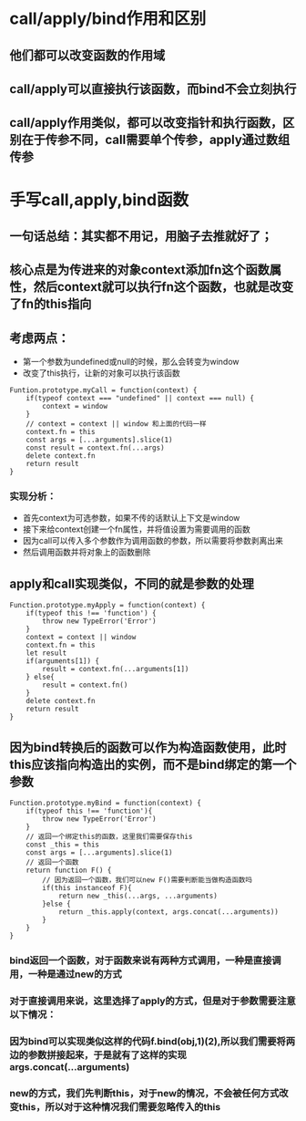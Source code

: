 # call/apply/bind作用和区别

## 他们都可以改变函数的作用域

## call/apply可以直接执行该函数，而bind不会立刻执行
## call/apply作用类似，都可以改变指针和执行函数，区别在于传参不同，call需要单个传参，apply通过数组传参

# 手写call,apply,bind函数
## 一句话总结：其实都不用记，用脑子去推就好了；
## 核心点是为传进来的对象context添加fn这个函数属性，然后context就可以执行fn这个函数，也就是改变了fn的this指向
## 考虑两点：
- 第一个参数为undefined或null的时候，那么会转变为window
- 改变了this执行，让新的对象可以执行该函数
```
Funtion.prototype.myCall = function(context) {
    if(typeof context === "undefined" || context === null) {
        context = window
    }
    // context = context || window 和上面的代码一样
    context.fn = this
    const args = [...arguments].slice(1)
    const result = context.fn(...args)
    delete context.fn
    return result
}
``` 
### 实现分析：
- 首先context为可选参数，如果不传的话默认上下文是window
- 接下来给context创建一个fn属性，并将值设置为需要调用的函数
- 因为call可以传入多个参数作为调用函数的参数，所以需要将参数剥离出来
- 然后调用函数并将对象上的函数删除

## apply和call实现类似，不同的就是参数的处理
```
Function.prototype.myApply = function(context) {
    if(typeof this !== 'function') {
        throw new TypeError('Error')
    }
    context = context || window
    context.fn = this
    let result
    if(arguments[1]) {
        result = context.fn(...arguments[1])
    } else{
        result = context.fn()
    }
    delete context.fn
    return result
}
```

## 因为bind转换后的函数可以作为构造函数使用，此时this应该指向构造出的实例，而不是bind绑定的第一个参数
```
Function.prototype.myBind = function(context) {
    if(typeof this !== 'function'){
        throw new TypeError('Error')
    }
    // 返回一个绑定this的函数，这里我们需要保存this
    const _this = this
    const args = [...arguments].slice(1)
    // 返回一个函数
    return function F() {
        // 因为返回一个函数，我们可以new F()需要判断能当做构造函数吗
        if(this instanceof F){
            return new _this(...args, ...arguments)
        }else {
            return _this.apply(context, args.concat(...arguments))
        }
    }
}
```
### bind返回一个函数，对于函数来说有两种方式调用，一种是直接调用，一种是通过new的方式
### 对于直接调用来说，这里选择了apply的方式，但是对于参数需要注意以下情况：
### 因为bind可以实现类似这样的代码f.bind(obj,1)(2),所以我们需要将两边的参数拼接起来，于是就有了这样的实现args.concat(...arguments)
### new的方式，我们先判断this，对于new的情况，不会被任何方式改变this，所以对于这种情况我们需要忽略传入的this